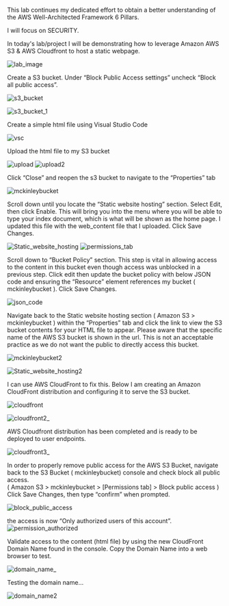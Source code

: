 This lab continues my dedicated effort to obtain a better understanding of the AWS Well-Architected Framework 6 Pillars.

I will focus on SECURITY.

In today's lab/project I will be demonstrating how to leverage Amazon AWS S3 & AWS Cloudfront to host a static webpage.

![lab_image](https://user-images.githubusercontent.com/91057035/155307248-0697f365-441f-4ae1-b707-827d1d6f731e.png)


Create a S3 bucket. Under “Block Public Access settings” uncheck “Block all public access”.


![s3_bucket](https://user-images.githubusercontent.com/91057035/155307884-e6f660e1-735a-4da5-a232-7cf6a5a9c7a9.png)

![s3_bucket_1](https://user-images.githubusercontent.com/91057035/155308187-7e6ff727-8a5e-412a-88b8-2e6d825264ba.png)


Create a simple html file using Visual Studio Code


![vsc](https://user-images.githubusercontent.com/91057035/155308473-b4b00e13-e729-49a5-9825-f59834b57e7c.png)


Upload the html file to my S3 bucket


![upload](https://user-images.githubusercontent.com/91057035/155308562-58050ae5-bafc-442c-8660-d1920adf960d.png)
![upload2](https://user-images.githubusercontent.com/91057035/155308614-02f8e82b-a95b-46db-b965-3bca1b3f3352.png)


Click “Close” and reopen the s3 bucket to navigate to the “Properties” tab

![mckinleybucket](https://user-images.githubusercontent.com/91057035/155308700-875df0c5-3db7-41cb-bb68-577db9c649ca.png)


Scroll down until you locate the “Static website hosting” section. Select Edit, then click Enable.
This will bring you into the menu where you will be able to type your index document, which is what will be shown as the home page. I updated this file with the web_content file that I uploaded. 
Click Save Changes.


![Static_website_hosting](https://user-images.githubusercontent.com/91057035/155308917-fbbf9f94-c159-4adc-8764-3bf97c137a87.png)
![permissions_tab](https://user-images.githubusercontent.com/91057035/155309118-0fffc797-81a8-40b9-bfce-2492c1678de3.png)


Scroll down to “Bucket Policy” section. This step is vital in allowing access to the content in this bucket even though access was unblocked in a previous step.
Click edit then update the bucket policy with below JSON code and ensuring the “Resource” element references my bucket ( mckinleybucket ). Click Save Changes.


![json_code](https://user-images.githubusercontent.com/91057035/155309319-e2aa9352-9ebe-4ea7-8401-285a6062d488.PNG)


Navigate back to the Static website hosting section ( Amazon S3 > mckinleybucket ) within the “Properties” tab and click the link to view the S3 bucket contents for your HTML file to appear.
Please aware that the specific name of the AWS S3 bucket is shown in the url. This is not an acceptable practice as we do not want the public to directly access this bucket. 


![mckinleybucket2](https://user-images.githubusercontent.com/91057035/155309685-523677f1-eafa-4f6f-9acc-193c047539ff.png)

![Static_website_hosting2](https://user-images.githubusercontent.com/91057035/155309741-107d7d1c-7786-4161-bc2f-d944cd5418a9.png)



I can use AWS CloudFront to fix this. Below I am creating an Amazon CloudFront distribution and configuring it to serve the S3 bucket.

![cloudfront](https://user-images.githubusercontent.com/91057035/155309811-988a5788-159d-43ff-93a0-d59ce349296c.png)

![cloudfront2_](https://user-images.githubusercontent.com/91057035/155311131-9392feba-aa95-4778-a539-11c669a71b2e.PNG)


AWS Cloudfront distribution has been completed and is ready to be deployed to user endpoints.

![cloudfront3_](https://user-images.githubusercontent.com/91057035/155311686-3f851532-251f-40c5-b168-0ef2ffcaf32f.PNG)


In order to properly remove public access for the AWS S3 Bucket, navigate back to the S3 Bucket ( mckinleybucket) console and check block all public access.  
( Amazon S3 > mckinleybucket > [Permissions tab] > Block public access  )
Click Save Changes, then type “confirm” when prompted.

![block_public_access](https://user-images.githubusercontent.com/91057035/155310048-d0131f43-c920-4f16-b405-4c88c54e67a5.png)


the access is now “Only authorized users of this account”.
![permission_authorized](https://user-images.githubusercontent.com/91057035/155310123-c58f889d-8fe4-4fd6-ac37-df834f0bd80c.png)


Validate access to the content (html file) by using the new CloudFront Domain Name found in the console. Copy the Domain Name into a web browser to test.

![domain_name_](https://user-images.githubusercontent.com/91057035/155313173-efd87f42-4cde-4cbf-89ae-6d5e569bfdf2.PNG)


Testing the domain name…

![domain_name2](https://user-images.githubusercontent.com/91057035/155310441-65e1014b-67f1-4df9-9479-e02d2c7178ff.png)
